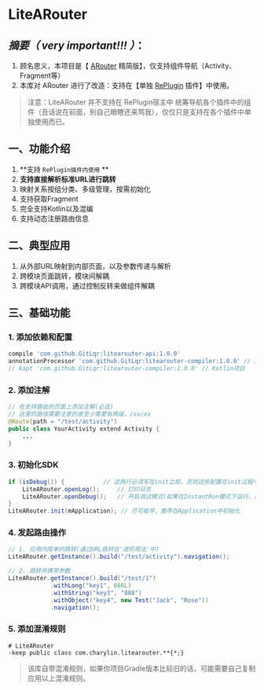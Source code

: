 # LiteARouter



## *摘要（ very important!!! ）*：

1. 顾名思义，本项目是【 [ARouter](https://github.com/alibaba/ARouter/) 精简版】，仅支持组件导航（Activity、Fragment等）
2. 本库对 ARouter 进行了改造：支持在【单独 [RePlugin](https://github.com/Qihoo360/RePlugin/) 插件】中使用。

> 注意：LiteARouter 并不支持在 RePlugin宿主中 统筹导航各个插件中的组件（丑话说在前面，别自己眼瞎还来骂我），仅仅只是支持在各个插件中单独使用而已。



## 一、功能介绍

1. **支持 `RePlugin插件内使用` **
2. **支持直接解析标准URL进行跳转**
3. 映射关系按组分类、多级管理，按需初始化
4. 支持获取Fragment
5. 完全支持Kotlin以及混编
6. 支持动态注册路由信息



## 二、典型应用

1. 从外部URL映射到内部页面，以及参数传递与解析
2. 跨模块页面跳转，模块间解耦
3. 跨模块API调用，通过控制反转来做组件解耦



## 三、基础功能

### 1. 添加依赖和配置

```gradle
compile 'com.github.GitLqr:litearouter-api:1.0.0'
annotationProcessor 'com.github.GitLqr:litearouter-compiler:1.0.0' // Java项目
// kapt 'com.github.GitLqr:litearouter-compiler:1.0.0' // Kotlin项目
```

### 2. 添加注解

```java
// 在支持路由的页面上添加注解(必选)
// 这里的路径需要注意的是至少需要有两级，/xx/xx
@Route(path = "/test/activity")
public class YourActivity extend Activity {
    ...
}
```

### 3. 初始化SDK

```java
if (isDebug()) {           // 这两行必须写在init之前，否则这些配置在init过程中将无效
    LiteARouter.openLog();     // 打印日志
    LiteARouter.openDebug();   // 开启调试模式(如果在InstantRun模式下运行，必须开启调试模式！线上版本需要关闭,否则有安全风险)
}
LiteARouter.init(mApplication); // 尽可能早，推荐在Application中初始化
```

### 4. 发起路由操作

```java
// 1. 应用内简单的跳转(通过URL跳转在'进阶用法'中)
LiteARouter.getInstance().build("/test/activity").navigation();

// 2. 跳转并携带参数
LiteARouter.getInstance().build("/test/1")
            .withLong("key1", 666L)
            .withString("key3", "888")
            .withObject("key4", new Test("Jack", "Rose"))
            .navigation();
```

### 5. 添加混淆规则

```
# LiteARouter
-keep public class com.charylin.litearouter.**{*;}
```

> 该库自带混淆规则，如果你项目Gradle版本比较旧的话，可能需要自己复制应用以上混淆规则。













